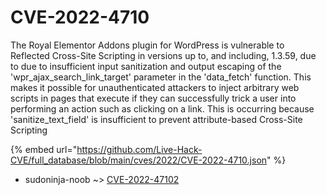 # CVE-2022-4710

The Royal Elementor Addons plugin for WordPress is vulnerable to Reflected Cross-Site Scripting in versions up to, and including, 1.3.59, due to due to insufficient input sanitization and output escaping of the 'wpr_ajax_search_link_target' parameter in the 'data_fetch' function. This makes it possible for unauthenticated attackers to inject arbitrary web scripts in pages that execute if they can successfully trick a user into performing an action such as clicking on a link. This is occurring because 'sanitize_text_field' is insufficient to prevent attribute-based Cross-Site Scripting

{% embed url="https://github.com/Live-Hack-CVE/full_database/blob/main/cves/2022/CVE-2022-4710.json" %}


* sudoninja-noob ~> [CVE-2022-47102](https://zeste.alice-snow.ru/2022/database/cve-2022-4710/cve-2022-47102-sudoninja-noob)